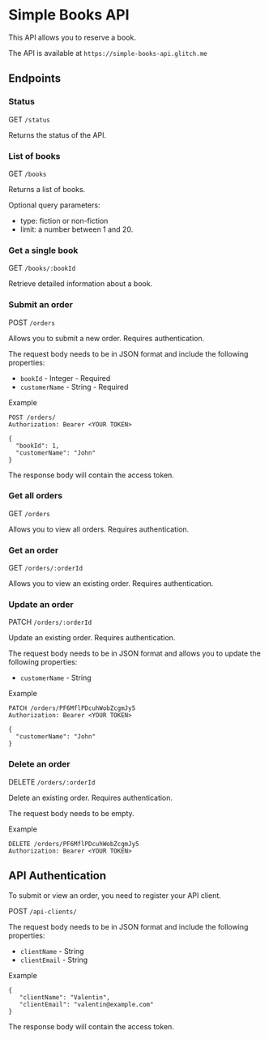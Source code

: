 # Simple Books API

This API allows you to reserve a book.

The API is available at `https://simple-books-api.glitch.me`

## Endpoints

### Status

GET `/status`

Returns the status of the API.

### List of books

GET `/books`

Returns a list of books.

Optional query parameters:

- type: fiction or non-fiction
- limit: a number between 1 and 20.

### Get a single book

GET `/books/:bookId`

Retrieve detailed information about a book.

### Submit an order

POST `/orders`

Allows you to submit a new order. Requires authentication.

The request body needs to be in JSON format and include the following properties:

- `bookId` - Integer - Required
- `customerName` - String - Required

Example

```
POST /orders/
Authorization: Bearer <YOUR TOKEN>

{
  "bookId": 1,
  "customerName": "John"
}
```

The response body will contain the access token.

### Get all orders

GET `/orders`

Allows you to view all orders. Requires authentication.

### Get an order

GET `/orders/:orderId`

Allows you to view an existing order. Requires authentication.

### Update an order

PATCH `/orders/:orderId`

Update an existing order. Requires authentication.

The request body needs to be in JSON format and allows you to update the following properties:

- `customerName` - String

Example

```
PATCH /orders/PF6MflPDcuhWobZcgmJy5
Authorization: Bearer <YOUR TOKEN>

{
  "customerName": "John"
}
```

### Delete an order

DELETE `/orders/:orderId`

Delete an existing order. Requires authentication.

The request body needs to be empty.

Example

```
DELETE /orders/PF6MflPDcuhWobZcgmJy5
Authorization: Bearer <YOUR TOKEN>
```

## API Authentication

To submit or view an order, you need to register your API client.

POST `/api-clients/`

The request body needs to be in JSON format and include the following properties:

- `clientName` - String
- `clientEmail` - String

Example

```
{
   "clientName": "Valentin",
   "clientEmail": "valentin@example.com"
}
```

The response body will contain the access token.
